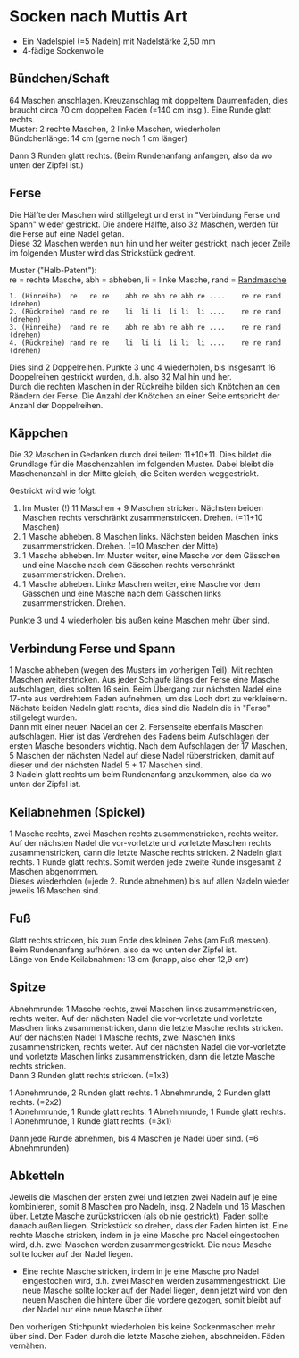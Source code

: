 # Socken nach Muttis Art

* Ein Nadelspiel (=5 Nadeln) mit Nadelstärke 2,50 mm
* 4-fädige Sockenwolle

## Bündchen/Schaft

64 Maschen anschlagen. Kreuzanschlag mit doppeltem Daumenfaden, dies braucht circa 70 cm doppelten Faden (=140 cm insg.).
Eine Runde glatt rechts.  
Muster: 2 rechte Maschen, 2 linke Maschen, wiederholen  
Bündchenlänge: 14 cm (gerne noch 1 cm länger)

Dann 3 Runden glatt rechts. (Beim Rundenanfang anfangen, also da wo unten der Zipfel ist.)

## Ferse

Die Hälfte der Maschen wird stillgelegt und erst in "Verbindung Ferse und Spann" wieder gestrickt. Die andere Hälfte, also 32 Maschen, werden für die Ferse auf eine Nadel getan.  
Diese 32 Maschen werden nun hin und her weiter gestrickt, nach jeder Zeile im folgenden Muster wird das Strickstück gedreht.

Muster ("Halb-Patent"):  
re = rechte Masche, abh = abheben, li = linke Masche, rand = [Randmasche](/Techniken/Maschen.md#Randmasche)

    1. (Hinreihe)  re   re re    abh re abh re abh re ....    re re rand (drehen)
    2. (Rückreihe) rand re re    li  li li  li li  li ....    re re rand (drehen)
    3. (Hinreihe)  rand re re    abh re abh re abh re ....    re re rand (drehen)
    4. (Rückreihe) rand re re    li  li li  li li  li ....    re re rand (drehen)

Dies sind 2 Doppelreihen. Punkte 3 und 4 wiederholen, bis insgesamt 16 Doppelreihen gestrickt wurden, d.h. also 32 Mal hin und her.  
Durch die rechten Maschen in der Rückreihe bilden sich Knötchen an den Rändern der Ferse. Die Anzahl der Knötchen an einer Seite entspricht der Anzahl der Doppelreihen.

## Käppchen

Die 32 Maschen in Gedanken durch drei teilen: 11+10+11. Dies bildet die Grundlage für die Maschenzahlen im folgenden Muster. Dabei bleibt die Maschenanzahl in der Mitte gleich, die Seiten werden weggestrickt.

Gestrickt wird wie folgt:
1. Im Muster (!) 11 Maschen + 9 Maschen stricken. Nächsten beiden Maschen rechts verschränkt zusammenstricken. Drehen. (=11+10 Maschen)  
2. 1 Masche abheben. 8 Maschen links. Nächsten beiden Maschen links zusammenstricken. Drehen. (=10 Maschen der Mitte)  
3. 1 Masche abheben. Im Muster weiter, eine Masche vor dem Gässchen und eine Masche nach dem Gässchen rechts verschränkt zusammenstricken. Drehen.  
4. 1 Masche abheben. Linke Maschen weiter, eine Masche vor dem Gässchen und eine Masche nach dem Gässchen links zusammenstricken. Drehen.  

Punkte 3 und 4 wiederholen bis außen keine Maschen mehr über sind.

## Verbindung Ferse und Spann

1 Masche abheben (wegen des Musters im vorherigen Teil). Mit rechten Maschen weiterstricken. Aus jeder Schlaufe längs der Ferse eine Masche aufschlagen, dies sollten 16 sein. Beim Übergang zur nächsten Nadel eine 17-nte aus verdrehtem Faden aufnehmen, um das Loch dort zu verkleinern.  
Nächste beiden Nadeln glatt rechts, dies sind die Nadeln die in "Ferse" stillgelegt wurden.  
Dann mit einer neuen Nadel an der 2. Fersenseite ebenfalls Maschen aufschlagen. Hier ist das Verdrehen des Fadens beim Aufschlagen der ersten Masche besonders wichtig. Nach dem Aufschlagen der 17 Maschen, 5 Maschen der nächsten Nadel auf diese Nadel rüberstricken, damit auf dieser und der nächsten Nadel 5 + 17 Maschen sind.  
3 Nadeln glatt rechts um beim Rundenanfang anzukommen, also da wo unten der Zipfel ist.

## Keilabnehmen (Spickel)

1 Masche rechts, zwei Maschen rechts zusammenstricken, rechts weiter. Auf der nächsten Nadel die vor-vorletzte und vorletzte Maschen rechts zusammenstricken, dann die letzte Masche rechts stricken. 2 Nadeln glatt rechts. 1 Runde glatt rechts. Somit werden jede zweite Runde insgesamt 2 Maschen abgenommen.  
Dieses wiederholen (=jede 2. Runde abnehmen) bis auf allen Nadeln wieder jeweils 16 Maschen sind.

## Fuß

Glatt rechts stricken, bis zum Ende des kleinen Zehs (am Fuß messen). Beim Rundenanfang aufhören, also da wo unten der Zipfel ist.  
Länge von Ende Keilabnahmen: 13 cm (knapp, also eher 12,9 cm)

## Spitze

Abnehmrunde: 1 Masche rechts, zwei Maschen links zusammenstricken, rechts weiter. Auf der nächsten Nadel die vor-vorletzte und vorletzte Maschen links zusammenstricken, dann die letzte Masche rechts stricken. Auf der nächsten Nadel 1 Masche rechts, zwei Maschen links zusammenstricken, rechts weiter. Auf der nächsten Nadel die vor-vorletzte und vorletzte Maschen links zusammenstricken, dann die letzte Masche rechts stricken.  
Dann 3 Runden glatt rechts stricken. (=1x3)

1 Abnehmrunde, 2 Runden glatt rechts. 1 Abnehmrunde, 2 Runden glatt rechts. (=2x2)  
1 Abnehmrunde, 1 Runde glatt rechts. 1 Abnehmrunde, 1 Runde glatt rechts. 1 Abnehmrunde, 1 Runde glatt rechts. (=3x1)  

Dann jede Runde abnehmen, bis 4 Maschen je Nadel über sind. (=6 Abnehmrunden)

## Abketteln

Jeweils die Maschen der ersten zwei und letzten zwei Nadeln auf je eine kombinieren, somit 8 Maschen pro Nadeln, insg. 2 Nadeln und 16 Maschen über. Letzte Masche zurückstricken (als ob nie gestrickt), Faden sollte danach außen liegen. Strickstück so drehen, dass der Faden hinten ist. Eine rechte Masche stricken, indem in je eine Masche pro Nadel eingestochen wird, d.h. zwei Maschen werden zusammengestrickt. Die neue Masche sollte locker auf der Nadel liegen. 

* Eine rechte Masche stricken, indem in je eine Masche pro Nadel eingestochen wird, d.h. zwei Maschen werden zusammengestrickt. Die neue Masche sollte locker auf der Nadel liegen, denn jetzt wird von den neuen Maschen die hintere über die vordere gezogen, somit bleibt auf der Nadel nur eine neue Masche über.

Den vorherigen Stichpunkt wiederholen bis keine Sockenmaschen mehr über sind. Den Faden durch die letzte Masche ziehen, abschneiden. Fäden vernähen.
